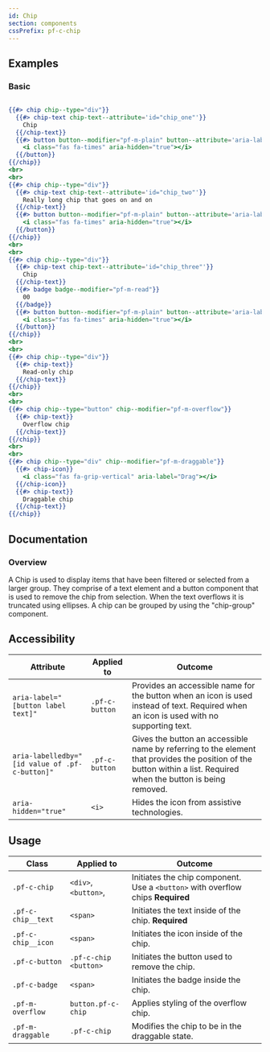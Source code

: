 ```yaml
---
id: Chip
section: components
cssPrefix: pf-c-chip
---
```


## Examples
### Basic
```hbs

{{#> chip chip--type="div"}}
  {{#> chip-text chip-text--attribute='id="chip_one"'}}
    Chip
  {{/chip-text}}
  {{#> button button--modifier="pf-m-plain" button--attribute='aria-labelledby="remove_chip_one chip_one" aria-label="Remove" id="remove_chip_one"'}}
    <i class="fas fa-times" aria-hidden="true"></i>
  {{/button}}
{{/chip}}
<br>
<br>
{{#> chip chip--type="div"}}
  {{#> chip-text chip-text--attribute='id="chip_two"'}}
    Really long chip that goes on and on
  {{/chip-text}}
  {{#> button button--modifier="pf-m-plain" button--attribute='aria-labelledby="remove_chip_two chip_two" aria-label="Remove" id="remove_chip_two"'}}
    <i class="fas fa-times" aria-hidden="true"></i>
  {{/button}}
{{/chip}}
<br>
<br>
{{#> chip chip--type="div"}}
  {{#> chip-text chip-text--attribute='id="chip_three"'}}
    Chip
  {{/chip-text}}
  {{#> badge badge--modifier="pf-m-read"}}
    00
  {{/badge}}
  {{#> button button--modifier="pf-m-plain" button--attribute='aria-labelledby="remove_chip_three chip_three" aria-label="Remove" id="remove_chip_three"'}}
    <i class="fas fa-times" aria-hidden="true"></i>
  {{/button}}
{{/chip}}
<br>
<br>
{{#> chip chip--type="div"}}
  {{#> chip-text}}
    Read-only chip
  {{/chip-text}}
{{/chip}}
<br>
<br>
{{#> chip chip--type="button" chip--modifier="pf-m-overflow"}}
  {{#> chip-text}}
    Overflow chip
  {{/chip-text}}
{{/chip}}
<br>
<br>
{{#> chip chip--type="div" chip--modifier="pf-m-draggable"}}
  {{#> chip-icon}}
    <i class="fas fa-grip-vertical" aria-label="Drag"></i>
  {{/chip-icon}}
  {{#> chip-text}}
    Draggable chip
  {{/chip-text}}
{{/chip}}
```

## Documentation
### Overview
A Chip is used to display items that have been filtered or selected from a larger group. They comprise of a text element and a button component that is used to remove the chip from selection. When the text overflows it is truncated using ellipses. A chip can be grouped by using the "chip-group" component.


## Accessibility
| Attribute | Applied to | Outcome |
| -- | -- | -- |
| `aria-label="[button label text]"` | `.pf-c-button` |  Provides an accessible name for the button when an icon is used instead of text. Required when an icon is used with no supporting text. |
| `aria-labelledby="[id value of .pf-c-button]"` | `.pf-c-button` | Gives the button an accessible name by referring to the element that provides the position of the button within a list. Required when the button is being removed. |
| `aria-hidden="true"` | `<i>` |  Hides the icon from assistive technologies. |

## Usage
| Class | Applied to | Outcome |
| -- | -- | -- |
| `.pf-c-chip` | `<div>`, `<button>`, | Initiates the chip component. Use a `<button>` with overflow chips **Required** |
| `.pf-c-chip__text` | `<span>` | Initiates the text inside of the chip. **Required** |
| `.pf-c-chip__icon` | `<span>` | Initiates the icon inside of the chip. |
| `.pf-c-button` | `.pf-c-chip <button>` | Initiates the button used to remove the chip. |
| `.pf-c-badge` | `<span>` | Initiates the badge inside the chip. |
| `.pf-m-overflow` | `button.pf-c-chip` | Applies styling of the overflow chip. |
| `.pf-m-draggable` | `.pf-c-chip` | Modifies the chip to be in the draggable state. |